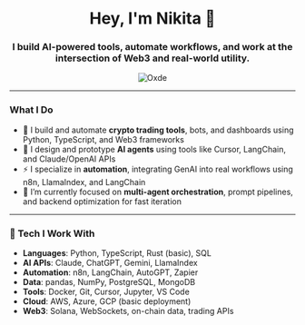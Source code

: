 <h1 align="center">Hey, I'm Nikita 👋</h1>
<h3 align="center">I build AI-powered tools, automate workflows, and work at the intersection of Web3 and real-world utility.</h3>

<p align="center">
  <img src="https://komarev.com/ghpvc/?username=Oxde&label=Profile%20views&color=0e75b6&style=flat" alt="Oxde" />
</p>

---

###  What I Do

- 🔧 I build and automate **crypto trading tools**, bots, and dashboards using Python, TypeScript, and Web3 frameworks  
- 🤖 I design and prototype **AI agents** using tools like Cursor, LangChain, and Claude/OpenAI APIs  
- ⚡ I specialize in **automation**, integrating GenAI into real workflows using n8n, LlamaIndex, and LangChain  
- 🧠 I’m currently focused on **multi-agent orchestration**, prompt pipelines, and backend optimization for fast iteration

---

### 🧰 Tech I Work With

- **Languages**: Python, TypeScript, Rust (basic), SQL  
- **AI APIs**: Claude, ChatGPT, Gemini, LlamaIndex  
- **Automation**: n8n, LangChain, AutoGPT, Zapier  
- **Data**: pandas, NumPy, PostgreSQL, MongoDB  
- **Tools**: Docker, Git, Cursor, Jupyter, VS Code  
- **Cloud**: AWS, Azure, GCP (basic deployment)  
- **Web3**: Solana, WebSockets, on-chain data, trading APIs

